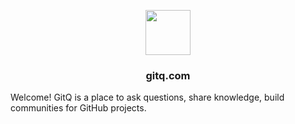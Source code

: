 <p align="center">
  <a href="https://gitq.com"><img src="https://github.com/GitQLab/gitq.com/raw/master/favicon-96x96.png" height="72" /></a>
  
  <h3 align="center">gitq.com</h3>
</p>

Welcome! GitQ is a place to ask questions, share knowledge, build communities for GitHub projects.


